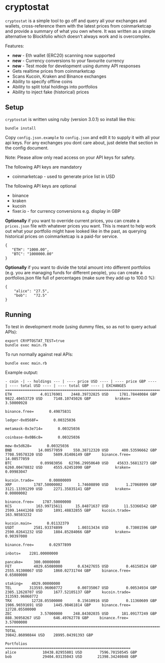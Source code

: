 cryptostat
==========

`cryptostat` is a simple tool to go off and query all your exchanges and wallets, cross-reference them with the latest prices from coinmarketcap and provide a summary of what you own where. It was written as a simple alternative to Blockfolio which doesn't always work and is overcomplex.

Features:

* **new** - Eth wallet (ERC20) scanning now supported
* **new** - Currency conversions to your favourite currency
* **new** - Test mode for development using dummy API responses
* Gets realtime prices from coinmarketcap
* Scans Kucoin, Kraken and Binance exchanges
* Ability to specify offline coins 
* Ability to split total holdings into portfolios
* Ability to inject fake (historical) prices

Setup
-----

`cryptostat` is written using ruby (version 3.0.1) so install like this:

```
bundle install
```

Copy `config.json.example` to `config.json` and edit it to supply it with all your api keys. For any exchanges you dont care about, just delete that section in the config document. 

Note: Please allow only read access on your API keys for safety.

The following API keys are mandatory

* coinmarketcap - used to generate price list in USD

The following API keys are optional

* binance
* kraken
* kucoin
* fixer.io  - for currency conversions e.g. display in GBP

**Optionally** if you want to override current prices, you can create a `prices.json` file with whatever prices you want. This is meant to help work out what your portfolio might have looked like in the past, as querying historical prices on coinmarketcap is a paid-for service.

```
{ 
   "ETH": "1000.00",
   "BTC": "1000000.00"
}
```

**Optionally** if you want to divide the total amount into different portfolios (e.g. you are managing funds for different people), you can create a portfolios.json file full of percentages (make sure they add up to 100.0 %):

```
{
    "alice": "27.5",
    "bob":   "72.5"
}
```

Running
-------

To test in development mode (using dummy files, so as not to query actual APIs):

```
export CRYPTOSTAT_TEST=true
bundle exec main.rb
```

To run normally against real APIs:

```
bundle exec main.rb
```

Example output:

```
- coin -| -- holdings --- | ---- price USD ---- | ---- price GBP ---- | ---- total USD ---- | ---- total GBP ---- | EXCHANGES
==================================================================================================================================================
ETH             4.01176901    2448.39732825 USD     1781.78440084 GBP     9822.40453729 USD     7148.10745026 GBP           kraken=       3.50000928
                                                                                                                      binance.free=       0.49875831
                                                                                                                    ledger-0x0568F=       0.00325036
                                                                                                                  metamask-0x3e714=       0.00325036
                                                                                                                  coinbase-0x0B6c8=       0.00325036
                                                                                                                       mew-0x5d628=       0.00325036
BNB            14.00577059     550.38712320 USD      400.53596662 GBP     7708.59578320 USD     5609.81486149 GBP     binance.free=      14.00577059
BTC             0.09983056   62706.29950640 USD    45633.56813273 GBP     6260.00478832 USD     4555.62451090 GBP           kraken=       0.09983047
                                                                                                                      kucoin.trade=       0.00000009
XRP          1787.50000002       1.74608890 USD        1.27068999 GBP     3121.13391299 USD     2271.35835141 GBP           kraken=       0.00000002
                                                                                                                      binance.free=    1787.50000000
KCS           163.99715611      15.84871637 USD       11.53366542 GBP     2599.14441268 USD     1891.48832855 GBP     kucoin.trade=     163.98583232
                                                                                                                       kucoin.main=       0.01132379
USDT         2581.93374899       1.00313434 USD        0.73001596 GBP     2590.02641232 USD     1884.85284066 GBP           kraken=       0.90397000
                                                                                                                      binance.free=       0.02977899
                                                                                                                            inbots=    2281.00000000
                                                                                                                           pancake=     300.00000000
FET          4029.65080000       0.63427655 USD        0.46158524 GBP     2555.91300067 USD     1860.02731744 GBP     binance.free=       0.65080000
                                                                                                                           staking=    4029.00000000
TEL        313593.96060772       0.00735067 USD        0.00534934 GBP     2305.12628707 USD     1677.52105137 GBP     kucoin.trade=  313593.96060772
TRX         12728.05500000       0.15610916 USD        0.11360609 GBP     1986.96591691 USD     1445.98461814 GBP     binance.free=   12728.05500000
ZEC             3.57000000     248.84302035 USD      181.09177249 GBP      888.36958267 USD      646.49762778 GBP     binance.free=       3.57000000
==================================================================================================================================================
TOTAL                                                                    39842.86090844 USD    28995.04391393 GBP

Portfolios
=========================================================
alice            10438.82955801 USD        7596.70150545 GBP
bob              29404.03135043 USD       21398.34240848 GBP
```
